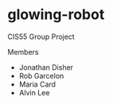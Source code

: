 glowing-robot
=============

CIS55 Group Project

Members
* Jonathan Disher
* Rob Garcelon
* Maria Card
* Alvin Lee

